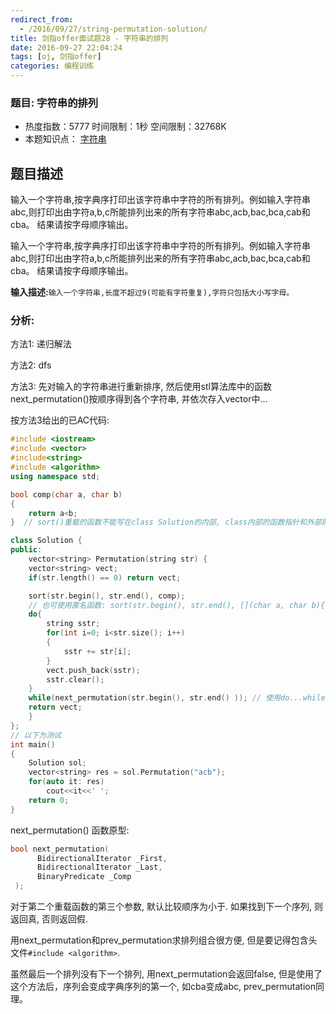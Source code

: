 ```yaml
---
redirect_from:
  - /2016/09/27/string-permutation-solution/
title: 剑指offer面试题28 - 字符串的排列
date: 2016-09-27 22:04:24
tags: [oj, 剑指offer]
categories: 编程训练
---
```




### 题目: 字符串的排列

- 热度指数：5777    时间限制：1秒    空间限制：32768K
- 本题知识点： [字符串](http://www.nowcoder.com/questionCenter?questionTypes=000100&mutiTagIds=579)


## 题目描述

输入一个字符串,按字典序打印出该字符串中字符的所有排列。例如输入字符串abc,则打印出由字符a,b,c所能排列出来的所有字符串abc,acb,bac,bca,cab和cba。 结果请按字母顺序输出。 

输入一个字符串,按字典序打印出该字符串中字符的所有排列。例如输入字符串abc,则打印出由字符a,b,c所能排列出来的所有字符串abc,acb,bac,bca,cab和cba。 结果请按字母顺序输出。


**输入描述:**`输入一个字符串,长度不超过9(可能有字符重复),字符只包括大小写字母。`

### 分析: 
方法1: 递归解法

方法2: dfs

方法3: 先对输入的字符串进行重新排序, 然后使用stl算法库中的函数next_permutation()按顺序得到各个字符串, 并依次存入vector中...


按方法3给出的已AC代码:

```cpp
#include <iostream>
#include <vector>
#include<string>
#include <algorithm>
using namespace std;

bool comp(char a, char b)
{
    return a<b;
}  // sort()重载的函数不能写在class Solution的内部, class内部的函数指针和外部的函数指针类型不一样

class Solution {
public:
    vector<string> Permutation(string str) {
	vector<string> vect;
    if(str.length() == 0) return vect;        

    sort(str.begin(), str.end(), comp);
    // 也可使用匿名函数: sort(str.begin(), str.end(), [](char a, char b){return a<b;});    
    do{
		string sstr;
		for(int i=0; i<str.size(); i++)
		{
			sstr += str[i];
		}
		vect.push_back(sstr);
		sstr.clear();
    }
	while(next_permutation(str.begin(), str.end() )); // 使用do...while保证对第一个也有效
    return vect;
    }
};
// 以下为测试
int main()
{
	Solution sol;
	vector<string> res = sol.Permutation("acb");
	for(auto it: res)
		cout<<it<<' ';
    return 0;
}
```

next_permutation() 函数原型:
```cpp
bool next_permutation(
      BidirectionalIterator _First,
      BidirectionalIterator _Last,
      BinaryPredicate _Comp
 );
```

对于第二个重载函数的第三个参数, 默认比较顺序为小于. 如果找到下一个序列, 则返回真, 否则返回假. 

用next_permutation和prev_permutation求排列组合很方便,  但是要记得包含头文件`#include <algorithm>`.

虽然最后一个排列没有下一个排列, 用next_permutation会返回false, 但是使用了这个方法后，序列会变成字典序列的第一个, 如cba变成abc, prev_permutation同理。
